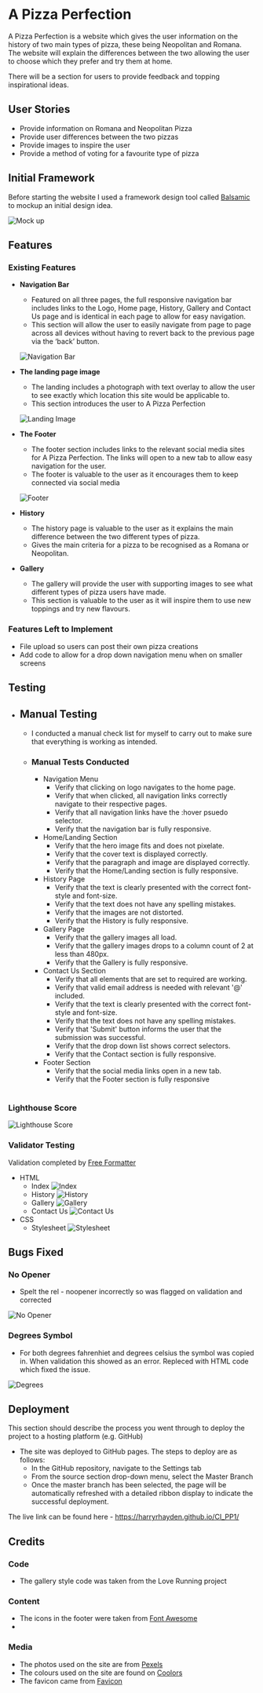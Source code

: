 # A Pizza Perfection

A Pizza Perfection is a website which gives the user information on the history of two main types of pizza, these being Neopolitan and Romana. The website will explain the differences between the two allowing the user to choose which they prefer and try them at home.

There will be a section for users to provide feedback and topping inspirational ideas.



## User Stories

- Provide information on Romana and Neopolitan Pizza
- Provide user differences between the two pizzas
- Provide images to inspire the user
- Provide a method of voting for a favourite type of pizza

## Initial Framework

Before starting the website I used a framework design tool called [Balsamic](https://balsamiq.com/) to mockup an initial design idea.

![Mock up](docs/images/responsive_mock.png)

## Features 

### Existing Features

- __Navigation Bar__

  - Featured on all three pages, the full responsive navigation bar includes links to the Logo, Home page, History, Gallery and Contact Us page and is identical in each page to allow for easy navigation.
  - This section will allow the user to easily navigate from page to page across all devices without having to revert back to the previous page via the ‘back’ button. 

  ![Navigation Bar](docs/images/nav_bar.png)

- __The landing page image__

  - The landing includes a photograph with text overlay to allow the user to see exactly which location this site would be applicable to. 
  - This section introduces the user to A Pizza Perfection

  ![Landing Image](docs/images/landing_image.png)

- __The Footer__ 

  - The footer section includes links to the relevant social media sites for A Pizza Perfection. The links will open to a new tab to allow easy navigation for the user. 
  - The footer is valuable to the user as it encourages them to keep connected via social media

  ![Footer](docs/images/footer.png)

- __History__

  - The history page is valuable to the user as it explains the main difference between the two different types of pizza. 
  - Gives the main criteria for a pizza to be recognised as a Romana or Neopolitan.

- __Gallery__

  - The gallery will provide the user with supporting images to see what different types of pizza users have made. 
  - This section is valuable to the user as it will inspire them to use new toppings and try new flavours.


### Features Left to Implement

- File upload so users can post their own pizza creations
- Add code to allow for a drop down navigation menu when on smaller screens

## Testing 

* ## Manual Testing
    * I conducted a manual check list for myself to carry out to make sure that everything is working as intended.


   * ### Manual Tests Conducted
      * Navigation Menu
        * Verify that clicking on logo navigates to the home page.
        * Verify that when clicked, all navigation links correctly navigate to their respective pages.
        * Verify that all navigation links have the :hover psuedo selector.
        * Verify that the navigation bar is fully responsive.
      * Home/Landing Section
        * Verify that the hero image fits and does not pixelate.
        * Verify that the cover text is displayed correctly.
        * Verify that the paragraph and image are displayed correctly.
        * Verify that the Home/Landing section is fully responsive.
      * History Page
        * Verify that the text is clearly presented with the correct font-style and font-size.
        * Verify that the text does not have any spelling mistakes.
        * Verify that the images are not distorted.
        * Verify that the History is fully responsive.
      * Gallery Page
        * Verify that the gallery images all load.
        * Verify that the gallery images drops to a column count of 2 at less than 480px.
        * Verify that the Gallery is fully responsive.
      * Contact Us Section
        * Verify that all elements that are set to required are working.
        * Verify that valid email address is needed with relevant '@' included.
        * Verify that the text is clearly presented with the correct font-style and font-size.
        * Verify that the text does not have any spelling mistakes.
        * Verify that 'Submit' button informs the user that the submission was successful.
        * Verify that the drop down list shows correct selectors.
        * Verify that the Contact section is fully responsive.
      * Footer Section
        * Verify that the social media links open in a new tab.
        * Verify that the Footer section is fully responsive
        <br /><br />

### Lighthouse Score

![Lighthouse Score](docs/images/lighthouse.png)

### Validator Testing 

Validation completed by [Free Formatter](https://www.freeformatter.com/html-validator.html)
- HTML
  - Index
  ![Index](docs/images/index.png)
  - History
  ![History](docs/images/history.png)
  - Gallery
  ![Gallery](docs/images/gallery.png)
  - Contact Us
  ![Contact Us](docs/images/contact.png)
- CSS
  - Stylesheet
  ![Stylesheet](docs/images/css.png)
  

## Bugs Fixed

### No Opener
  * Spelt the rel - noopener incorrectly so was flagged on validation and corrected

  ![No Opener](docs/images/noopener.png)

### Degrees Symbol
  * For both degrees fahrenhiet and degrees celsius the symbol was copied in. When validation this showed as an error. Repleced with HTML code which fixed the issue.

  ![Degrees](docs/images/degrees.png)

## Deployment

This section should describe the process you went through to deploy the project to a hosting platform (e.g. GitHub) 

- The site was deployed to GitHub pages. The steps to deploy are as follows: 
  - In the GitHub repository, navigate to the Settings tab 
  - From the source section drop-down menu, select the Master Branch
  - Once the master branch has been selected, the page will be automatically refreshed with a detailed ribbon display to indicate the successful deployment. 

The live link can be found here - https://harryrhayden.github.io/CI_PP1/


## Credits 

### Code

- The gallery style code was taken from the Love Running project

### Content 

- The icons in the footer were taken from [Font Awesome](https://fontawesome.com/)
- 

### Media

- The photos used on the site are from [Pexels](https://www.pexels.com/)
- The colours used on the site are found on [Coolors](https://coolors.co/)
- The favicon came from [Favicon](https://favicon.io/)